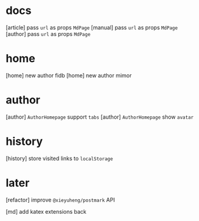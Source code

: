 # docs

[article] pass `url` as props `MdPage`
[manual] pass `url` as props `MdPage`
[author] pass `url` as props `MdPage`

# home

[home] new author fidb
[home] new author mimor

# author

[author] `AuthorHomepage` support `tabs`
[author] `AuthorHomepage` show `avatar`

# history

[history] store visited links to `localStorage`

# later

[refactor] improve `@xieyuheng/postmark` API

[md] add katex extensions back
